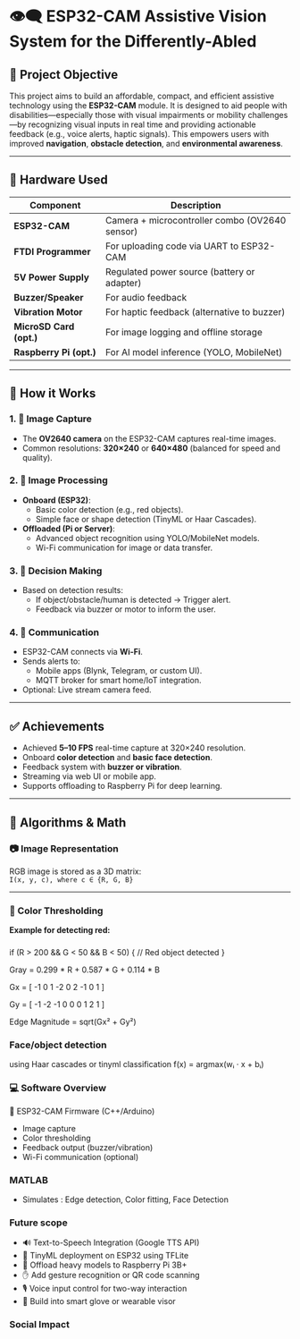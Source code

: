 # 👁️‍🗨️ ESP32-CAM Assistive Vision System for the Differently-Abled

## 🧠 Project Objective

This project aims to build an affordable, compact, and efficient assistive technology using the **ESP32-CAM** module. It is designed to aid people with disabilities—especially those with visual impairments or mobility challenges—by recognizing visual inputs in real time and providing actionable feedback (e.g., voice alerts, haptic signals). This empowers users with improved **navigation**, **obstacle detection**, and **environmental awareness**.

---

## 🔧 Hardware Used

| Component               | Description                                           |
|------------------------|-------------------------------------------------------|
| **ESP32-CAM**          | Camera + microcontroller combo (OV2640 sensor)        |
| **FTDI Programmer**    | For uploading code via UART to ESP32-CAM              |
| **5V Power Supply**    | Regulated power source (battery or adapter)           |
| **Buzzer/Speaker**     | For audio feedback                                     |
| **Vibration Motor**    | For haptic feedback (alternative to buzzer)           |
| **MicroSD Card (opt.)**| For image logging and offline storage                 |
| **Raspberry Pi (opt.)**| For AI model inference (YOLO, MobileNet)              |

---

## 🔬 How it Works

### 1. 📸 Image Capture
- The **OV2640 camera** on the ESP32-CAM captures real-time images.
- Common resolutions: **320×240** or **640×480** (balanced for speed and quality).

### 2. 🧮 Image Processing
- **Onboard (ESP32)**:
  - Basic color detection (e.g., red objects).
  - Simple face or shape detection (TinyML or Haar Cascades).
- **Offloaded (Pi or Server)**:
  - Advanced object recognition using YOLO/MobileNet models.
  - Wi-Fi communication for image or data transfer.

### 3. 🎯 Decision Making
- Based on detection results:
  - If object/obstacle/human is detected → Trigger alert.
  - Feedback via buzzer or motor to inform the user.

### 4. 📡 Communication
- ESP32-CAM connects via **Wi-Fi**.
- Sends alerts to:
  - Mobile apps (Blynk, Telegram, or custom UI).
  - MQTT broker for smart home/IoT integration.
- Optional: Live stream camera feed.

---

## ✅ Achievements

- Achieved **5–10 FPS** real-time capture at 320×240 resolution.
- Onboard **color detection** and **basic face detection**.
- Feedback system with **buzzer or vibration**.
- Streaming via web UI or mobile app.
- Supports offloading to Raspberry Pi for deep learning.

---

## 🧠 Algorithms & Math

### 📷 Image Representation
RGB image is stored as a 3D matrix:  
`I(x, y, c), where c ∈ {R, G, B}`

---

### 🎨 Color Thresholding

**Example for detecting red:**

###
if (R > 200 && G < 50 && B < 50) {
    // Red object detected
}

Gray = 0.299 * R + 0.587 * G + 0.114 * B

Gx = [ -1  0  1
      -2  0  2
      -1  0  1 ]

Gy = [ -1 -2 -1
       0  0  0
       1  2  1 ]

Edge Magnitude = sqrt(Gx² + Gy²)

### Face/object detection 
using Haar cascades or tinyml classification
f(x) = argmax(wᵢ · x + bᵢ)


### 💻 Software Overview
🧠 ESP32-CAM Firmware (C++/Arduino)
- Image capture
- Color thresholding
- Feedback output (buzzer/vibration)
- Wi-Fi communication (optional)

### MATLAB
- Simulates : Edge detection, Color fitting, Face Detection

### Future scope
- 🔊 Text-to-Speech Integration (Google TTS API)
- 🤖 TinyML deployment on ESP32 using TFLite
- 🧠 Offload heavy models to Raspberry Pi 3B+
- ✋ Add gesture recognition or QR code scanning
- 🎙️ Voice input control for two-way interaction
- 🧤 Build into smart glove or wearable visor

### Social Impact 
